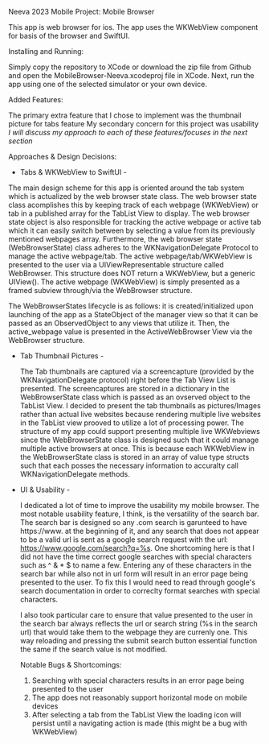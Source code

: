 Neeva 2023 Mobile Project: Mobile Browser


This app is web browser for ios. The app uses the WKWebView component for basis of the browser and SwiftUI.  


Installing and Running:
  
  Simply copy the repository to XCode or download the zip file from Github and open the MobileBrowser-Neeva.xcodeproj file in XCode.
  Next, run the app using one of the selected simulator or your own device.
  
  
  
 Added Features:
 
  The primary extra feature that I chose to implement was the thumbnail picture for tabs feature
  My secondary concern for this project was usability
  _I will discuss my approach to each of these features/focuses in the next section_
  
  
 
 Approaches & Design Decisions:
 
 - Tabs & WKWebView to SwiftUI -
 
  The main design scheme for this app is oriented around the tab system which is actualized by the web browser state class. The web browser state class acomplishes this by keeping track of each webpage (WKWebView) or tab in a published array for the TabList View to display. The web browser state object is also responsible for tracking the active webpage or active tab which it can easily switch between by selecting a value from its previously mentioned webpages array. Furthermore, the web browser state (WebBrowserState) class adheres to the WKNavigationDelegate Protocol to manage the active webpage/tab. The active webpage/tab/WKWebView is presented to the user via a UIViewRepresentable structure called WebBrowser. This structure does NOT return a WKWebView, but a generic UIView(). The active webpage (WKWebView) is simply presented as a framed subview through/via the WebBrowser structure. 
  
  The WebBrowserStates lifecycle is as follows: it is created/initialized upon launching of the app as a StateObject of the manager view so that it can be passed as an ObservedObject to any views that utilize it. Then, the active_webpage value is presented in the ActiveWebBrowser View via the WebBrowser structure.
  


- Tab Thumbnail Pictures -

  The Tab thumbnails are captured via a screencapture (provided by the WKNavigationDelegate protocol) right before the Tab View List is presented. The screencaptures are stored in a dictionary in the WebBrowserState class which is passed as an ovserved object to the TabList View. I decided to present the tab thumbnails as pictures/Images rather than actual live websites because rendering multiple live websites in the TabList view prooved to utilize a lot of processing power. The structure of my app could support presenting multiple live WKWebviews since the WebBrowserState class is designed such that it could manage multiple active browsers at once. This is because each WKWebView in the WebBrowserState class is stored in an array of value type structs such that each posses the necessary information to accuralty call WKNavigationDelegate methods.
  
  
  
- UI & Usability - 

  I dedicated a lot of time to improve the usability my mobile browser. The most notable usability feature, I think, is the versatility of the search bar. The search bar is designed so any .com search is garunteed to have https://www. at the beginning of it, and any search that does not appear to be a valid url is sent as a google search request with the url: https://www.google.com/search?q=%s. One shortcoming here is that I did not have the time correct google searches with special characters such as ^ & * $ to name a few. Entering any of these characters in the search bar while also not in url form will result in an error page being presented to the user. To fix this I would need to read through google's search documentation in order to correclty format searches with special characters.
  
  I also took particular care to ensure that value presented to the user in the search bar always reflects the url or search string (%s in the search url) that would take them to the webpage they are currenly one. This way reloading and pressing the submit search button essential function the same if the search value is not modified. 
  
  
  Notable Bugs & Shortcomings:
  
  1)  Searching with special characters results in an error page being presented to the user
  2)  The app does not reasonably support horizontal mode on mobile devices
  3)  After selecting a tab from the TabList View the loading icon will persist until a navigating action is made (this might be a bug with WKWebView)
  
